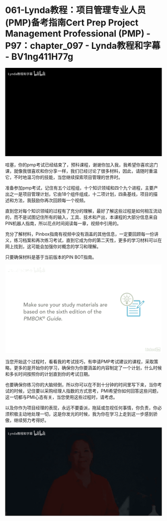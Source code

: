 # 061-Lynda教程：项目管理专业人员(PMP)备考指南Cert Prep Project Management Professional (PMP) - P97：chapter_097 - Lynda教程和字幕 - BV1ng411H77g

![](img/19b3079f73131954925c0c1b88081d09_0.png)

哇塞，你的pmp考试已经结束了，预科课程，谢谢你加入我，我希望你喜欢这门课，就像我很喜欢和你分享一样，我们已经讨论了很多材料，因此，请随时重温它，不时地温习你的技能，当您继续探索项目管理的世界时。

准备参加pmp考试，记住有五个过程组，十个知识领域和四个九个进程，主要产出之一是项目管理计划，它由18个组件组成，十二项计划，四条基线，项目的描述和方法，我鼓励你再次回顾每一个视频。

直到您对每个知识领域的过程有了充分的理解，最好了解这些过程是如何相互流动的，而不是试图记住所有的输入，工具、技术和产出，本课程的大部分信息来自PIN机器人指南，所以花点时间阅读每一章，视频中引用的。

充分了解材料，Pinbox指南有视频中没有涵盖的其他信息，一定要回顾每一份讲义，练习档案和再次练习考试，直到它成为你的第二天性，更多的学习材料可以在网上找到，这可能会加强你对概念的学习和理解。

只要确保材料是基于当前版本的PIN BOT指南。

![](img/19b3079f73131954925c0c1b88081d09_2.png)

当您开始这个过程时，看看我的考试技巧，有申请PMP考试建议的课程，采取策略，更多的是开始你的学习，确保你为你要涵盖的内容制定了一个计划，什么时候和多长时间按照你的计划直到你的考试日期。

也要确保你练习你的大脑倾倒，所以你可以在不到十分钟的时间里写下来，当你考试的时候，记住要以采购经理人指数的方式思考，PMI希望你如何回答这些问题，这一切都与PMI心态有关，当您使用这些过程时，请考虑。

以及你作为项目经理的表现，永远不要委派，拖延或忽视任何事情，你负责，你必须积极主动地处理一切，这是你发光的时候，我为你在学习上走到这一步感到骄傲，继续努力考得好。



![](img/19b3079f73131954925c0c1b88081d09_4.png)